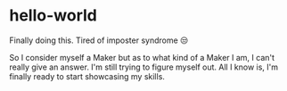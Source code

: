 # hello-world
Finally doing this. Tired of imposter syndrome 😒 

So I consider myself a Maker but as to what kind of a Maker I am, I can't really give an
answer. I'm still trying to figure myself out. All I know is, I'm finally ready to start 
showcasing my skills. 
